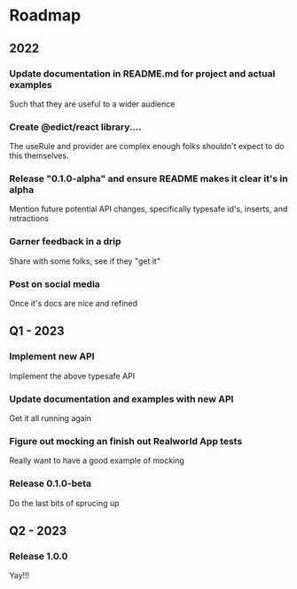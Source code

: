 # Roadmap
## 2022
### Update documentation in README.md for project and actual examples 
Such that they are useful to a wider audience

### Create @edict/react library....
The useRule and provider are complex enough folks shouldn't expect to do this 
themselves. 

### Release "0.1.0-alpha" and ensure README makes it clear it's in alpha
Mention future potential API changes, specifically typesafe
id's, inserts, and retractions

### Garner feedback in a drip
Share with some folks, see if they "get it"

### Post on social media
Once it's docs are nice and refined

## Q1 - 2023

### Implement new API
Implement the above typesafe API

### Update documentation and examples with new API
Get it all running again

### Figure out mocking an finish out Realworld App tests 
Really want to have a good example of mocking

### Release 0.1.0-beta 
Do the last bits of sprucing up

## Q2 - 2023

### Release 1.0.0
Yay!!!
